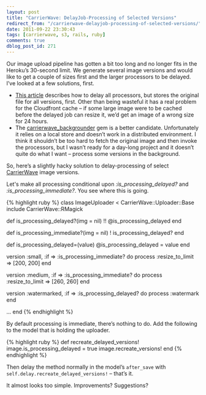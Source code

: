 ```yaml
---
layout: post
title: "CarrierWave: DelayJob-Processing of Selected Versions"
redirect_from: "/carrierwave-delayjob-processing-of-selected-versions/"
date: 2011-09-22 23:30:43
tags: [carrierwave, s3, rails, ruby]
comments: true
dblog_post_id: 271
---
```

Our image upload pipeline has gotten a bit too long and no longer fits in the Heroku’s 30-second limit. We generate several image versions and would like to get a couple of sizes first and the larger processors to be delayed.  I’ve looked at a few solutions, first.

- [This article](http://www.freezzo.com/2011/01/06/how-to-use-delayed-job-to-handle-your-carrierwave-processing/) describes how to delay all processors, but stores the original file for all versions, first. Other than being wasteful it has a real problem for the Cloudfront cache – if some large image were to be cached before the delayed job can resize it, we’d get an image of a wrong size for 24 hours.
- The [carrierwave_backgrounder](https://github.com/lardawge/carrierwave_backgrounder) gem is a better candidate. Unfortunately it relies on a local store and doesn’t work in a distributed environment. I think it shouldn’t be too hard to fetch the original image and then invoke the processors, but I wasn’t ready for a day-long project and it doesn’t quite do what I want – process some versions in the background.

So, here’s a slightly hacky solution to delay-processing of select [CarrierWave](https://github.com/jnicklas/carrierwave) image versions.

Let's make all processing conditional upon _:is_processing_delayed?_ and _:is_processing_immediate?_. You see where this is going.

{% highlight ruby %}
class ImageUploader < CarrierWave::Uploader::Base
  include CarrierWave::RMagick

  def is_processing_delayed?(img = nil)
    !! @is_processing_delayed
  end

  def is_processing_immediate?(img = nil)
    ! is_processing_delayed?
  end

  def is_processing_delayed=(value)
    @is_processing_delayed = value
  end

  version :small, :if => :is_processing_immediate? do
    process :resize_to_limit => [200, 200]
  end

  version :medium, :if => :is_processing_immediate? do
    process :resize_to_limit => [260, 260]
  end

  version :watermarked, :if => :is_processing_delayed? do
    process :watermark
  end

  ...
end
{% endhighlight %}

By default processing is immediate, there’s nothing to do. Add the following to the model that is holding the uploader.

{% highlight ruby %}
def recreate_delayed_versions!
    image.is_processing_delayed = true
    image.recreate_versions!
end
{% endhighlight %}

Then delay the method normally in the model’s `after_save` with `self.delay.recreate_delayed_versions!` – that’s it.

It almost looks too simple. Improvements? Suggestions?
